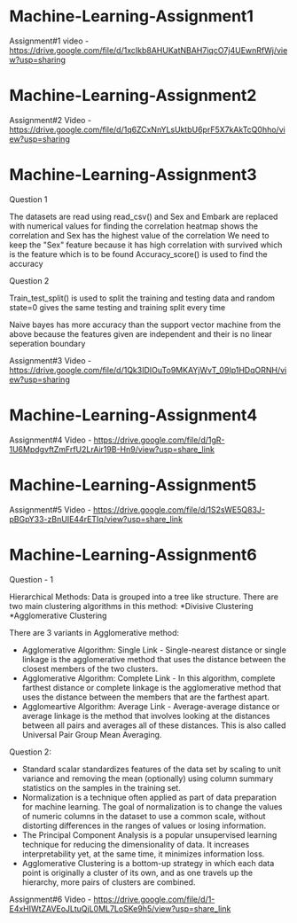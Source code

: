# Machine-Learning-Assignment1
Assignment#1 video - https://drive.google.com/file/d/1xcIkb8AHUKatNBAH7iqcO7j4UEwnRfWj/view?usp=sharing
# Machine-Learning-Assignment2
Assignment#2 Video - https://drive.google.com/file/d/1q6ZCxNnYLsUktbU6prF5X7kAkTcQ0hho/view?usp=sharing
# Machine-Learning-Assignment3
Question 1

The datasets are read using read_csv() and Sex and Embark are replaced with numerical values for finding the correlation heatmap shows the correlation and Sex has the highest value of the correlation
We need to keep the "Sex" feature because it has high correlation with survived which is the feature which is to be found
Accuracy_score() is used to find the accuracy

Question 2

Train_test_split() is used to split the training and testing data and random state=0 gives the same testing and training split every time

Naive bayes has more accuracy than the support vector machine from the above because the features given are independent and their is no linear seperation boundary

Assignment#3 Video  - https://drive.google.com/file/d/1Qk3IDIOuTo9MKAYjWvT_09Ip1HDqORNH/view?usp=sharing


# Machine-Learning-Assignment4

Assignment#4 Video - https://drive.google.com/file/d/1gR-1U6MpdgvftZmFrfU2LrAir19B-Hn9/view?usp=share_link


# Machine-Learning-Assignment5

Assignment#5 Video - https://drive.google.com/file/d/1S2sWE5Q83J-pBGpY33-zBnUIE44rETIq/view?usp=share_link


# Machine-Learning-Assignment6

Question - 1

Hierarchical Methods: Data is grouped into a tree like structure. There are two main clustering algorithms in this method:
*Divisive Clustering
*Agglomerative Clustering

There are 3 variants in Agglomerative method:

* Agglomerative Algorithm: Single Link - Single-nearest distance or single linkage is the agglomerative method that uses the distance between the closest members of the two clusters.
* Agglomerative Algorithm: Complete Link - In this algorithm, complete farthest distance or complete linkage is the agglomerative method that uses the distance between the members that are the farthest apart.
* Agglomeartive Algorithm: Average Link - Average-average distance or average linkage is the method that involves looking at the distances between all pairs and averages all of these distances. This is also called Universal Pair Group Mean Averaging.

Question 2:

* Standard scalar standardizes features of the data set by scaling to unit variance and removing the mean (optionally) using column summary statistics on the samples in the training set.
* Normalization is a technique often applied as part of data preparation for machine learning. The goal of normalization is to change the values of numeric columns in the dataset to use a common scale, without distorting differences in the ranges of values or losing information.
* The Principal Component Analysis is a popular unsupervised learning technique for reducing the dimensionality of data. It increases interpretability yet, at the same time, it minimizes information loss.
* Agglomerative Clustering is a bottom-up strategy in which each data point is originally a cluster of its own, and as one travels up the hierarchy, more pairs of clusters are combined.


Assignment#6 Video - https://drive.google.com/file/d/1-E4xHIWtZAVEoJLtuQjL0ML7LoSKe9h5/view?usp=share_link


